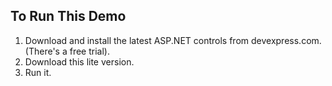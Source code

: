 ## To Run This Demo ##

1. Download and install the latest ASP.NET controls from devexpress.com. (There's a free trial).
2. Download this lite version.
3. Run it.